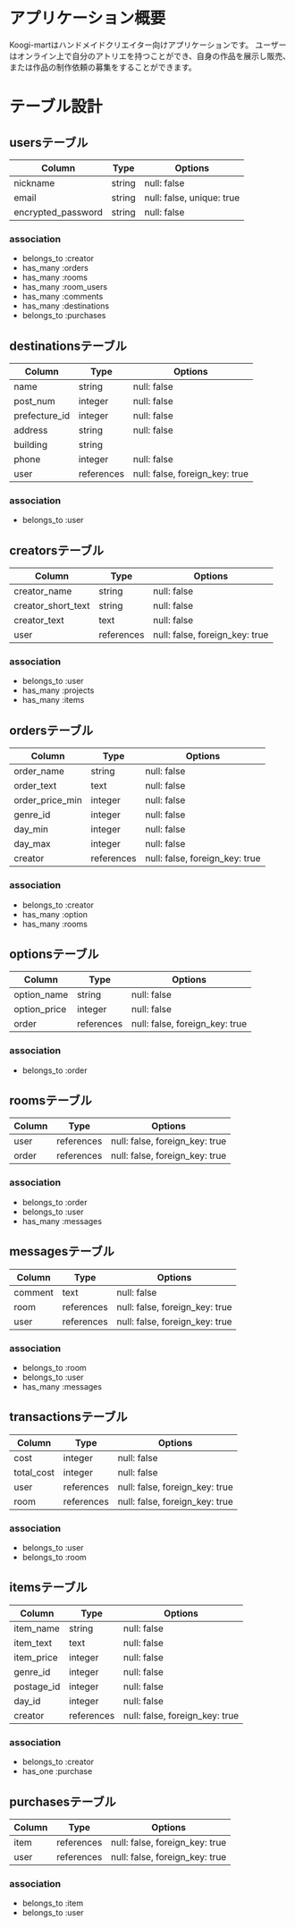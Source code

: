 # アプリケーション概要

Koogi-martはハンドメイドクリエイター向けアプリケーションです。
ユーザーはオンライン上で自分のアトリエを持つことができ、自身の作品を展示し販売、または作品の制作依頼の募集をすることができます。

# テーブル設計

## usersテーブル

| Column             | Type    | Options                   |
| ------------------ | ------- | ------------------------- |
| nickname           | string  | null: false               |
| email              | string  | null: false, unique: true |
| encrypted_password | string  | null: false               |

### association

- belongs_to :creator
- has_many :orders
- has_many :rooms
- has_many :room_users 
- has_many :comments
- has_many :destinations
- belongs_to :purchases


## destinationsテーブル

| Column        | Type       | Options                        |
| ------------- | ---------- | ------------------------------ |
| name          | string     | null: false                    |
| post_num      | integer    | null: false                    |
| prefecture_id | integer    | null: false                    |
| address       | string     | null: false                    |
| building      | string     |                                |
| phone         | integer    | null: false                    |
| user          | references | null: false, foreign_key: true |

### association

- belongs_to :user


## creatorsテーブル

| Column             | Type       | Options                        |
| ------------------ | ---------- | ------------------------------ |
| creator_name       | string     | null: false                    |
| creator_short_text | string     | null: false                    |
| creator_text       | text       | null: false                    |
| user               | references | null: false, foreign_key: true |

### association

- belongs_to :user
- has_many :projects 
- has_many :items


## ordersテーブル

| Column           | Type       | Options                        |
| ---------------- | ---------- | ------------------------------ |
| order_name       | string     | null: false                    |
| order_text       | text       | null: false                    |
| order_price_min  | integer    | null: false                    |
| genre_id         | integer    | null: false                    |
| day_min          | integer    | null: false                    |
| day_max          | integer    | null: false                    |
| creator          | references | null: false, foreign_key: true |

### association

- belongs_to :creator
- has_many :option
- has_many :rooms


## optionsテーブル

| Column       | Type       | Options                        |
| ------------ | ---------- | ------------------------------ |
| option_name  | string     | null: false                    |
| option_price | integer    | null: false                    |
| order        | references | null: false, foreign_key: true |

### association

- belongs_to :order


## roomsテーブル

| Column     | Type       | Options                        |
| ---------- | ---------- | ------------------------------ |
| user       | references | null: false, foreign_key: true |
| order      | references | null: false, foreign_key: true |

### association

- belongs_to :order
- belongs_to :user
- has_many :messages


## messagesテーブル

| Column     | Type       | Options                        |
| ---------- | ---------- | ------------------------------ |
| comment    | text       | null: false                    |
| room       | references | null: false, foreign_key: true |
| user       | references | null: false, foreign_key: true |

### association

- belongs_to :room
- belongs_to :user
- has_many :messages


## transactionsテーブル

| Column     | Type       | Options                        |
| ---------- | ---------- | ------------------------------ |
| cost       | integer    | null: false                    |
| total_cost | integer    | null: false                    |
| user       | references | null: false, foreign_key: true |
| room       | references | null: false, foreign_key: true |

### association

- belongs_to :user
- belongs_to :room


## itemsテーブル

| Column     | Type       | Options                        |
| ---------- | ---------- | ------------------------------ |
| item_name  | string     | null: false                    |
| item_text  | text       | null: false                    |
| item_price | integer    | null: false                    |
| genre_id   | integer    | null: false                    |
| postage_id | integer    | null: false                    |
| day_id     | integer    | null: false                    |
| creator    | references | null: false, foreign_key: true |

### association

- belongs_to :creator
- has_one :purchase


## purchasesテーブル

| Column | Type       | Options                        |
| ------ | ---------- | ------------------------------ |
| item   | references | null: false, foreign_key: true |
| user   | references | null: false, foreign_key: true |

### association

- belongs_to :item
- belongs_to :user